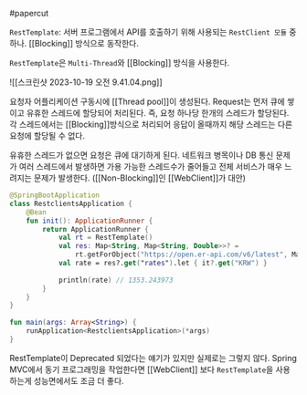 #papercut 

`RestTemplate`: 서버 프로그램에서 API를 호출하기 위해 사용되는 `RestClient 모듈` 중 하나. [[Blocking]] 방식으로 동작한다.

`RestTemplate`은 `Multi-Thread`와 [[Blocking]] 방식을 사용한다.

![[스크린샷 2023-10-19 오전 9.41.04.png]]

요청자 어플리케이션 구동시에 [[Thread pool]]이 생성된다. Request는 먼저 큐에 쌓이고 유휴한 스레드에 할당되어 처리된다. 즉, 요청 하나당 한개의 스레드가 할당된다.
각 스레드에서는 [[Blocking]]방식으로 처리되어 응답이 올때까지 해당 스레드는 다른 요청에 할당될 수 없다.

유휴한 스레드가 없으면 요청은 큐에 대기하게 된다. 네트워크 병목이나 DB 통신 문제가 여러 스레드에서 발생하면 가용 가능한 스레드수가 줄어들고 전체 서비스가 매우 느려지는 문제가 발생한다. ([[Non-Blocking]]인 [[WebClient]]가 대안)

```kotlin
@SpringBootApplication  
class RestclientsApplication {  
    @Bean  
    fun init(): ApplicationRunner {  
        return ApplicationRunner {  
            val rt = RestTemplate()  
            val res: Map<String, Map<String, Double>>? =  
                rt.getForObject("https://open.er-api.com/v6/latest", Map::class.java) as Map<String, Map<String, Double>>?  
            val rate = res?.get("rates").let { it?.get("KRW") }  
  
            println(rate) // 1353.243973
        }  
    }  
}  
  
fun main(args: Array<String>) {  
    runApplication<RestclientsApplication>(*args)  
}
```

RestTemplate이 Deprecated 되었다는 얘기가 있지만 실제로는 그렇지 않다. Spring MVC에서 동기 프로그래밍을 작업한다면 [[WebClient]] 보다 `RestTemplate`을 사용하는게 성능면에서도 조금 더 좋다.